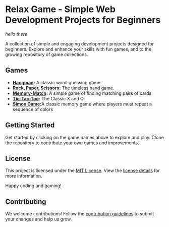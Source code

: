 <h1>Relax Game - Simple Web Development Projects for Beginners</h1>

<p><em>hello there</em></p>
<p>A collection of simple and engaging development projects designed for beginners. Explore and enhance your skills with fun
    games, and to the growing repository of game collections.</p>

<h2 id="games">Games</h2>
<ul>
    <li><strong><a href="/hangman/index.html">Hangman</a>:</strong> A classic word-guessing game.</li>
    <li><strong><a href="/rock-paper-scissors/index.html">Rock, Paper, Scissors</a>:</strong> The timeless hand game.</li>
    <li><strong><a href="/memory-match/index.html">Memory-Match</a>:</strong> A simple game of finding matching pairs of cards</li>
    <li><strong><a href="/tic-tac-toe/index.html">Tic-Tac-Toe</a>:</strong> The Classic X and O.</li>
    <li><strong><a href="/Simon game/index.html">Simon Game</a>:</strong>A classic memory game where players must repeat a sequence of colors</li>


</ul> <!-- Add more games as needed -->
<h2 id="getting-started">Getting Started</h2>
<p>Get started by clicking on the game names above to explore and play. Clone the repository to contribute your own
    games and improvements.</p>
    
<div>
<h2 id="license">License</h2>
<p>This project is licensed under the <a href="LICENSE.md">MIT License</a>. View the <a href="LICENSE.md">license
        details</a> for more information.</p>
<p>Happy coding and gaming!</p>
</div>

<h2 id="contributing">Contributing</h2>
<p>We welcome contributions! Follow the <a href="CONTRIBUTING.md">contribution guidelines</a> to submit your changes and
    help us grow.</p>

<div>
</div>
